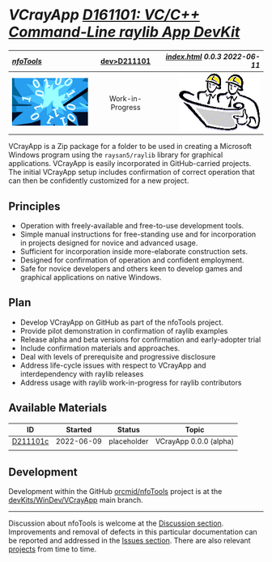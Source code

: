 <!-- index.md 0.0.3                 UTF-8                          2022-06-11
     ----1----|----2----|----3----|----4----|----5----|----6----|----7----|--*

               VCRAYAPP: VC/C++ COMMAND-LINE RAYLIB APP DEVKIT
     -->

# ***VCrayApp** [D161101: VC/C++ Command-Line raylib App DevKit](.)*

| ***[nfoTools](../../)*** | [dev](../)[>D211101](.) | ***[index.html](index.html) 0.0.3 2022-06-11*** |
| :--                |       :-:          | --: |
| ![nfotools](../../images/nfoWorks-2014-06-02-1702-LogoSmall.png) | Work-in-Progress | ![Hard Hat Area](../../images/hardhat-logo.gif) |

VCrayApp is a Zip package for a folder to be used in creating a Microsoft
Windows program using the `raysan5/raylib` library for graphical applications.
VCrayApp is easily incorporated in  GitHub-carried projects.  The initial
VCrayApp setup includes confirmation of correct operation that can then be
confidently customized for a new project.

## Principles

* Operation with freely-available and free-to-use development tools.
* Simple manual instructions for free-standing use and for incorporation
  in projects designed for novice and advanced usage.
* Sufficient for incorporation inside more-elaborate construction sets.
* Designed for confirmation of operation and confident employment.
* Safe for novice developers and others keen to develop games and graphical
  applications on native Windows.

## Plan

* Develop VCrayApp on GitHub as part of the nfoTools project.
* Provide pilot demonstration in confirmation of raylib examples
* Release alpha and beta versions for confirmation and early-adopter trial
* Include confirmation materials and approaches.
* Deal with levels of prerequisite and progressive disclosure
* Address life-cycle issues with respect to VCrayApp and interdependency with
  raylib releases
* Address usage with raylib work-in-progress for raylib contributors

## Available Materials

| **ID** | **Started** | **Status** | **Topic** |
|   :-:   |   :-:   |  :-:   |  ---  |
| [D211101c](D211101c/) | 2022-06-09 | placeholder | VCrayApp 0.0.0 (alpha) |
|                       |            |                  |     |

## Development

Development within the GitHub
[orcmid/nfoTools](https://github.com/orcmid/nfoTools) project is at the
[devKits/WinDev/VCrayApp](https://github.com/orcmid/nfoTools/tree/master/devKits/WinDev/VCrayApp)
main branch.

----

Discussion about nfoTools is welcome at the
[Discussion section](https://github.com/orcmid/nfoTools/discussions).
Improvements and removal of defects in this particular documentation can be
reported and addressed in the
[Issues section](https://github.com/orcmid/nfoTools/issues).  There are also
relevant [projects](https://github.com/orcmid/nfoTools/projects) from time to
time.

<!-- ----1----|----2----|----3----|----4----|----5----|----6----|----7----|--*

     0.0.3 2022-06-11T21:25Z Introduce Standard Top banner
     0.0.2 2022-06-10T02:38Z Correct mouse track
     0.0.1 2022-06-10T02:28Z Touch-ups and confirmation of material
     0.0.0 2022-06-10T00:16Z Placeholder for initial development of a complete
           folio

                 *** end of docs/dev/D211101/index.md ***
     -->
